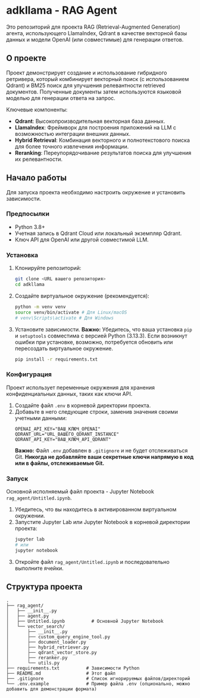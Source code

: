 # adkllama - RAG Agent

Это репозиторий для проекта RAG (Retrieval-Augmented Generation) агента, использующего LlamaIndex, Qdrant в качестве векторной базы данных и модели OpenAI (или совместимые) для генерации ответов.

## О проекте

Проект демонстрирует создание и использование гибридного ретривера, который комбинирует векторный поиск (с использованием Qdrant) и BM25 поиск для улучшения релевантности retrieved документов. Полученные документы затем используются языковой моделью для генерации ответа на запрос.

Ключевые компоненты:
- **Qdrant**: Высокопроизводительная векторная база данных.
- **LlamaIndex**: Фреймворк для построения приложений на LLM с возможностью интеграции внешних данных.
- **Hybrid Retrieval**: Комбинация векторного и полнотекстового поиска для более точного извлечения информации.
- **Reranking**: Переупорядочивание результатов поиска для улучшения их релевантности.

## Начало работы

Для запуска проекта необходимо настроить окружение и установить зависимости.

### Предпосылки

- Python 3.8+
- Учетная запись в Qdrant Cloud или локальный экземпляр Qdrant.
- Ключ API для OpenAI или другой совместимой LLM.

### Установка

1.  Клонируйте репозиторий:
    ```bash
    git clone <URL вашего репозитория>
    cd adkllama
    ```
2.  Создайте виртуальное окружение (рекомендуется):
    ```bash
    python -m venv venv
    source venv/bin/activate # Для Linux/macOS
    # venv\Scripts\activate # Для Windows
    ```
3.  Установите зависимости. **Важно:** Убедитесь, что ваша установка `pip` и `setuptools` совместима с версией Python (3.13.3). Если возникнут ошибки при установке, возможно, потребуется обновить или пересоздать виртуальное окружение.
    ```bash
    pip install -r requirements.txt
    ```

### Конфигурация

Проект использует переменные окружения для хранения конфиденциальных данных, таких как ключи API.

1.  Создайте файл `.env` в корневой директории проекта.
2.  Добавьте в него следующие строки, заменив значения своими учетными данными:
    ```dotenv
    OPENAI_API_KEY="ВАШ_КЛЮЧ_OPENAI"
    QDRANT_URL="URL_ВАШЕГО_QDRANT_INSTANCE"
    QDRANT_API_KEY="ВАШ_КЛЮЧ_API_QDRANT"
    ```
    **Важно:** Файл `.env` добавлен в `.gitignore` и не будет отслеживаться Git. **Никогда не добавляйте ваши секретные ключи напрямую в код или в файлы, отслеживаемые Git.**

### Запуск

Основной исполняемый файл проекта - Jupyter Notebook `rag_agent/Untitled.ipynb`.

1.  Убедитесь, что вы находитесь в активированном виртуальном окружении.
2.  Запустите Jupyter Lab или Jupyter Notebook в корневой директории проекта:
    ```bash
    jupyter lab
    # или
    jupyter notebook
    ```
3.  Откройте файл `rag_agent/Untitled.ipynb` и последовательно выполните ячейки.

## Структура проекта

```
.
├── rag_agent/
│   ├── __init__.py
│   ├── agent.py
│   ├── Untitled.ipynb          # Основной Jupyter Notebook
│   └── vector_search/
│       ├── __init__.py
│       ├── custom_query_engine_tool.py
│       ├── document_loader.py
│       ├── hybrid_retriever.py
│       ├── qdrant_vector_store.py
│       ├── reranker.py
│       └── utils.py
├── requirements.txt          # Зависимости Python
├── README.md                 # Этот файл
├── .gitignore                # Список игнорируемых файлов/директорий
└── .env.example              # Пример файла .env (опционально, можно добавить для демонстрации формата)
```
